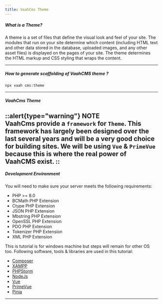```yaml
---
title: VaahCms Theme
---
```



##### What is a Theme?

A theme is a set of files that define the visual look and feel of your site. The modules that run on your site determine which content (including HTML text and other data stored in the database, uploaded images, and any other asset files) is displayed on the pages of your site. The theme determines the HTML markup and CSS styling that wraps the content.

------

##### How to generate scaffolding of VaahCMS theme ?

```shell
npx vaah cms:theme
```

------



##### VaahCms Theme
::alert{type="warning"}
NOTE  
VaahCms provide a `framework` for `Theme`. This framework has largely been designed over the last several years and will be a very good choice for building sites.
We will be using `Vue` & `PrimeVue` because this is where the real power of VaahCMS exist.
::
------



##### Development Environment

You will need to make sure your server meets the following requirements:

- PHP >= 8.0
- BCMath PHP Extension
- Ctype PHP Extension
- JSON PHP Extension
- Mbstring PHP Extension
- OpenSSL PHP Extension
- PDO PHP Extension
- Tokenizer PHP Extension
- XML PHP Extension

This is tutorial is for windows machine but steps will remain for other OS too. Following software, tools & libraries are used in this tutorial:

- [Composer](https://getcomposer.org/)
- [XAMPP](https://www.apachefriends.org/index.html)
- [PHPStorm](https://www.jetbrains.com/phpstorm/)
- [NodeJs](https://nodejs.org/en/)
- [Vue](https://vuejs.org/)
- [PrimeVue](https://primevue.org/)
- [Pinia](https://pinia.vuejs.org/)





------
